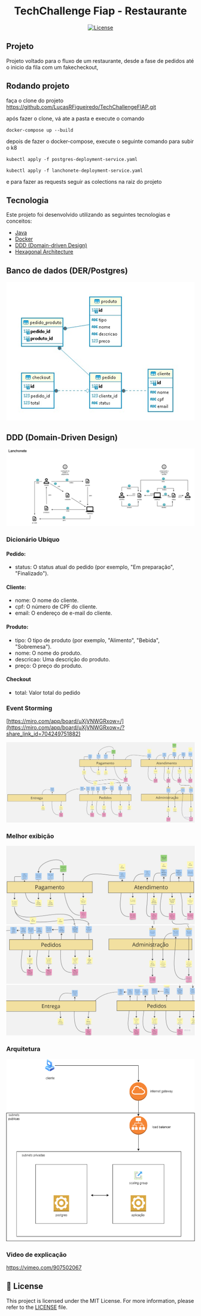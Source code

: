 <h1 align="center">TechChallenge Fiap - Restaurante</h1>

<p align="center">
  <a href="#-license">
    <img alt="License" src="https://img.shields.io/static/v1?label=license&message=MIT&color=ed2945&labelColor=000000">
  </a>
</p>

## Projeto

Projeto voltado para o fluxo de um restaurante, desde a fase de pedidos até o inicio da fila com um fakecheckout, 

## Rodando projeto

faça o clone do projeto https://github.com/LucasRFigueiredo/TechChallengeFIAP.git

após fazer o clone, vá ate a pasta e execute o comando 

```
docker-compose up --build
```

depois de fazer o docker-compose, execute o seguinte comando para subir o k8

```
kubectl apply -f postgres-deployment-service.yaml
```

```
kubectl apply -f lanchonete-deployment-service.yaml
```

e para fazer as requests seguir as colections na raiz do projeto

## Tecnologia

Este projeto foi desenvolvido utilizando as seguintes tecnologias e conceitos:

- [Java](https://www.java.com/pt-BR/)
- [Docker](https://www.docker.com/)
- [DDD (Domain-driven Design)](https://domainlanguage.com/)
- [Hexagonal Architecture](<https://en.wikipedia.org/wiki/Hexagonal_architecture_(software)>)

## Banco de dados (DER/Postgres)
<div align="center">
  <img src="./db.jpeg" alt="Event Storming" />
</div>


## DDD (Domain-Driven Design)

<div align="center">
  <img src="./DDD.jpg" alt="Event Storming" />
</div>

### Dicionário Ubíquo
#### Pedido:
- status: O status atual do pedido (por exemplo, "Em preparação", "Finalizado").

#### Cliente:
- nome: O nome do cliente.
- cpf: O número de CPF do cliente.
- email: O endereço de e-mail do cliente.

#### Produto:
- tipo: O tipo de produto (por exemplo, "Alimento", "Bebida", "Sobremesa").
- nome: O nome do produto.
- descricao: Uma descrição do produto.
- preço: O preço do produto.

#### Checkout
- total: Valor total do pedido

### Event Storming
[https://miro.com/app/board/uXjVNWGRxow=/](https://miro.com/app/board/uXjVNWGRxow=/?share_link_id=704249751882)

<div align="center">
  <img src="./Storm.jpg" alt="Event Storming" />
</div>

### Melhor exibição
<div align="center">
  <img src="./Fiap2.jpg" alt="Event Storming" />
</div>

<div align="center">
  <img src="./Fiap3.jpg" alt="Event Storming" />
</div>

<div align="center">
  <img src="./Fiap4.jpg" alt="Event Storming" />
</div>


### Arquitetura 
<div align="center">
  <img src="./pos_arquitetura.drawio-aws.png" alt="Arquitetura" />
</div>

### Video de explicação

https://vimeo.com/907502067

## 📝 License

This project is licensed under the MIT License. For more information, please refer to the [LICENSE](LICENSE.md) file.
